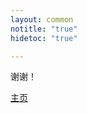 ```yaml
---
layout: common
notitle: "true"
hidetoc: "true"

---
```


<div id="background">
    <div class="main1"></div><div class="small1"></div><div class="small2"></div><div class="small3"></div><div class="small4"></div>
</div>

<div id="install-thanks" class="center">
    <div class="thanks-content">
        <p class="thank-you">谢谢！</p>
        <div id="silver-form" style="display: none;">
            <p>感谢您申请白银硬件合作伙伴计划。<br>请查看您的电子邮件以获取进一步的说明。</p>
        </div>    
        <div id="gold-form" style="display: none;">
            <p>感谢您申请黄金硬件合作伙伴计划。<br>请查看您的电子邮件以获取进一步的说明。</p>
        </div>    
        <div id="platinum-form" style="display: none;">
            <p>感谢您申请铂金硬件合作伙伴计划。<br>请查看您的电子邮件以获取进一步的说明。</p>
        </div>   
        <a class="homepage" href="/">主页</a>
    </div>
</div>

<script type="text/javascript">
    jqueryDefer(function () {
       $( document ).ready(function() {
             $('#contact-us-thanks').addClass("opened");
             $('#background').addClass("opened");
       });
    });
</script>

<script type="text/javascript">
    var typeForms = {
        "silver": "#silver-form",
        "gold": "#gold-form",
        "platinum": "#platinum-form"
    };

    jqueryDefer(function () {
        $( document ).ready(function() {
            $.urlParam = function (name) {
                var results = new RegExp('[\?&]' + name + '=([^&#]*)').exec(window.location.href);
                return results ? results[1] : null;
            };                 
            var type = $.urlParam('type');
            if (!type) {
                type = "silver";
            }             
            var formId = typeForms[type];
            if (formId) {
                var typeForm = $(formId);
                typeForm.css('display', '');
            }
        });        
    });
</script>